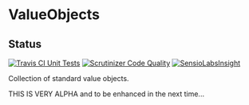 # ValueObjects

## Status
[![Travis CI Unit Tests][2]][1]
[![Scrutinizer Code Quality](https://scrutinizer-ci.com/g/masthowasli/ValueObjects/badges/quality-score.png?b=master)](https://scrutinizer-ci.com/g/masthowasli/ValueObjects/?branch=master)
[![SensioLabsInsight](https://insight.sensiolabs.com/projects/02bedf34-7913-4e3f-9975-58f63c37794b/mini.png)](https://insight.sensiolabs.com/projects/02bedf34-7913-4e3f-9975-58f63c37794b)

Collection of standard value objects.

THIS IS VERY ALPHA and to be enhanced in the next time...

[1]: https://travis-ci.org/masthowasli/ValueObjects
[2]: https://api.travis-ci.org/masthowasli/ValueObjects.svg (build status)

